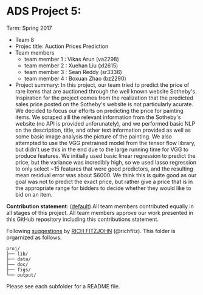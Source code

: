 ﻿# ADS Project 5: 

Term: Spring 2017

+ Team 8
+ Projec title: Auction Prices Prediction
+ Team members
	+ team member 1 : Vikas Arun (va2298)
	+ team member 2 : Xuehan Liu (xl2615)
	+ team member 3 : Sean Reddy (sr3336)
	+ team member 4 : Boxuan Zhao (bz2290)
+ Project summary: In this project, our team tried to predict the price of rare items that are auctioned through the well known website Sotheby's. Inspiration for the project comes from the realization that the predicted sales price posted on the Sotheby's website is not particularly acurate. We decided to focus our efforts on predicting the price for painting items. We scraped alll the relevant information from the Sotheby's website (no API is provided unforunately), and we  performed basic NLP on the description, title, and other text information provided as well as some basic image analysis the picture of the painting. We also attempted to use the VGG pretrained model from the tensor flow library, but didn't use this in the end due to the large running time for VGG to produce features. We initially used basic linear regression to predict the price, but the variance was incredibly high, so we used lasso regression to only select ~15 features that were good predictors, and the resulting mean residual error was about $6000. We think this is quite good as our goal was not to predict the exact price, but rather give a price that is in the appropriate range for bidders to decide whether they would like to bid on an item.
	
**Contribution statement**: ([default](doc/a_note_on_contributions.md)) All team members contributed equally in all stages of this project. All team members approve our work presented in this GitHub repository including this contributions statement. 

Following [suggestions](http://nicercode.github.io/blog/2013-04-05-projects/) by [RICH FITZJOHN](http://nicercode.github.io/about/#Team) (@richfitz). This folder is orgarnized as follows.

```
proj/
├── lib/
├── data/
├── doc/
├── figs/
└── output/
```

Please see each subfolder for a README file.
